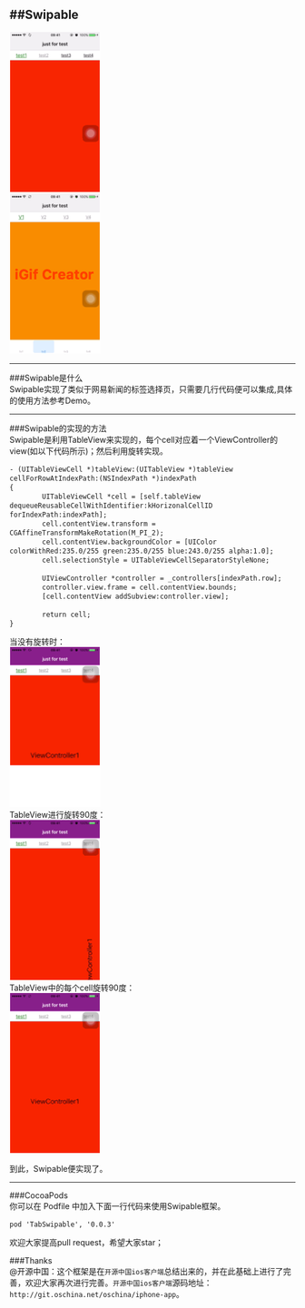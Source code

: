 ##Swipable  
---  

![video](gifs/demo1.gif)  
![video](gifs/demo2.gif)

---
###Swipable是什么  
Swipable实现了类似于网易新闻的标签选择页，只需要几行代码便可以集成,具体的使用方法参考Demo。  

---
###Swipable的实现的方法  
Swipable是利用TableView来实现的，每个cell对应着一个ViewController的view(如以下代码所示)；然后利用旋转实现。

```  
- (UITableViewCell *)tableView:(UITableView *)tableView cellForRowAtIndexPath:(NSIndexPath *)indexPath
{
        UITableViewCell *cell = [self.tableView dequeueReusableCellWithIdentifier:kHorizonalCellID forIndexPath:indexPath];
        cell.contentView.transform = CGAffineTransformMakeRotation(M_PI_2);
        cell.contentView.backgroundColor = [UIColor colorWithRed:235.0/255 green:235.0/255 blue:243.0/255 alpha:1.0];
        cell.selectionStyle = UITableViewCellSeparatorStyleNone;
        
        UIViewController *controller = _controllers[indexPath.row];
        controller.view.frame = cell.contentView.bounds;
        [cell.contentView addSubview:controller.view];
        
        return cell;
}
```

当没有旋转时：    
![video](gifs/111.gif)  
TableView进行旋转90度：  
![video](gifs/222.gif)   
TableView中的每个cell旋转90度：  
![video](gifs/333.gif)     

到此，Swipable便实现了。  

---  

###CocoaPods  
你可以在 Podfile 中加入下面一行代码来使用Swipable框架。
```
pod 'TabSwipable', '0.0.3'  
```

欢迎大家提高pull request，希望大家star；

###Thanks  
@开源中国：这个框架是在`开源中国ios客户端`总结出来的，并在此基础上进行了完善，欢迎大家再次进行完善。`开源中国ios客户端`源码地址：`http://git.oschina.net/oschina/iphone-app`。    


